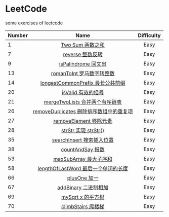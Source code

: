 # LeetCode

some exercises of leetcode

| Number |                                                              Name                                                               | Difficulty |
| ------ | :-----------------------------------------------------------------------------------------------------------------------------: | :--------: |
| 1      |                  [Two Sum 两数之和](https://github.com/buki26/LeetCode/blob/master/Solutions/Easy/1-TwoSum.md)                  |    Easy    |
| 7      |                 [reverse 整数反转](https://github.com/buki26/LeetCode/blob/master/Solutions/Easy/7-reverse.md)                  |    Easy    |
| 9      |             [isPalindrome 回文串](https://github.com/buki26/LeetCode/blob/master/Solutions/Easy/9-isPalindrome.md)              |    Easy    |
| 13     |           [romanToInt 罗马数字转整数](https://github.com/buki26/LeetCode/blob/master/Solutions/Easy/13-romanToInt.md)           |    Easy    |
| 14     |   [longestCommonPrefix 最长公共前缀](https://github.com/buki26/LeetCode/blob/master/Solutions/Easy/14-longestCommonPrefix.md)   |    Easy    |
| 20     |                [isValid 有效的括号](https://github.com/buki26/LeetCode/blob/master/Solutions/Easy/20-isValid.md)                |    Easy    |
| 21     |       [mergeTwoLists 合并两个有序链表](https://github.com/buki26/LeetCode/blob/master/Solutions/Easy/21-mergeTwoLists.md)       |    Easy    |
| 26     | [removeDuplicates 删除排序数组中的重复项](https://github.com/buki26/LeetCode/blob/master/Solutions/Easy/26-removeDuplicates.md) |    Easy    |
| 27     |           [removeElement 移除元素](https://github.com/buki26/LeetCode/blob/master/Solutions/Easy/27-removeElement.md)           |    Easy    |
| 28     |               [strStr 实现 strStr()](https://github.com/buki26/LeetCode/blob/master/Solutions/Easy/28-strStr.md)                |    Easy    |
| 35     |          [searchInsert 搜索插入位置](https://github.com/buki26/LeetCode/blob/master/Solutions/Easy/35-searchInsert.md)          |    Easy    |
| 38     |               [countAndSay 报数](https://github.com/buki26/LeetCode/blob/master/Solutions/Easy/38-countAndSay.md)               |    Easy    |
| 53     |            [maxSubArray 最大子序和](https://github.com/buki26/LeetCode/blob/master/Solutions/Easy/53-maxSubArray.md)            |    Easy    |
| 58     |   [lengthOfLastWord 最后一个单词的长度](https://github.com/buki26/LeetCode/blob/master/Solutions/Easy/58-lengthOfLastWord.md)   |    Easy    |
| 66     |                   [plusOne 加一](https://github.com/buki26/LeetCode/blob/master/Solutions/Easy/66-plusOne.md)                   |    Easy    |
| 67     |              [addBinary 二进制相加](https://github.com/buki26/LeetCode/blob/master/Solutions/Easy/67-addBinary.md)              |    Easy    |
| 69     |                 [mySqrt x 的平方根](https://github.com/buki26/LeetCode/blob/master/Solutions/Easy/69-mySqrt.md)                 |    Easy    |
| 70     |              [climbStairs 爬楼梯](https://github.com/buki26/LeetCode/blob/master/Solutions/Easy/70-climbStairs.md)              |    Easy    |
